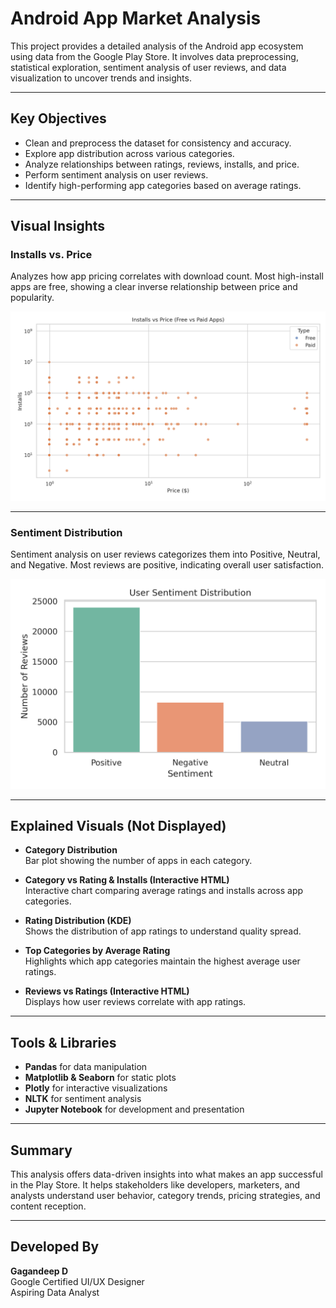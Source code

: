 # Android App Market Analysis

This project provides a detailed analysis of the Android app ecosystem using data from the Google Play Store. It involves data preprocessing, statistical exploration, sentiment analysis of user reviews, and data visualization to uncover trends and insights.

---

## Key Objectives

- Clean and preprocess the dataset for consistency and accuracy.
- Explore app distribution across various categories.
- Analyze relationships between ratings, reviews, installs, and price.
- Perform sentiment analysis on user reviews.
- Identify high-performing app categories based on average ratings.

---

## Visual Insights

### Installs vs. Price

Analyzes how app pricing correlates with download count. Most high-install apps are free, showing a clear inverse relationship between price and popularity.

![Installs vs Price](https://github.com/gagandeep1763/Analyzing-Google-Play-Store-Data/blob/main/installs_vs_price.png)

---

### Sentiment Distribution

Sentiment analysis on user reviews categorizes them into Positive, Neutral, and Negative. Most reviews are positive, indicating overall user satisfaction.

![Sentiment Distribution](https://github.com/gagandeep1763/Analyzing-Google-Play-Store-Data/blob/main/sentiment_distribution.png)

---

## Explained Visuals (Not Displayed)

- **Category Distribution**  
  Bar plot showing the number of apps in each category.

- **Category vs Rating & Installs (Interactive HTML)**  
  Interactive chart comparing average ratings and installs across app categories.

- **Rating Distribution (KDE)**  
  Shows the distribution of app ratings to understand quality spread.

- **Top Categories by Average Rating**  
  Highlights which app categories maintain the highest average user ratings.

- **Reviews vs Ratings (Interactive HTML)**  
  Displays how user reviews correlate with app ratings.

---

## Tools & Libraries

- **Pandas** for data manipulation  
- **Matplotlib & Seaborn** for static plots  
- **Plotly** for interactive visualizations  
- **NLTK** for sentiment analysis  
- **Jupyter Notebook** for development and presentation  

---

## Summary

This analysis offers data-driven insights into what makes an app successful in the Play Store. It helps stakeholders like developers, marketers, and analysts understand user behavior, category trends, pricing strategies, and content reception.

---

## Developed By

**Gagandeep D**  
Google Certified UI/UX Designer  
Aspiring Data Analyst

